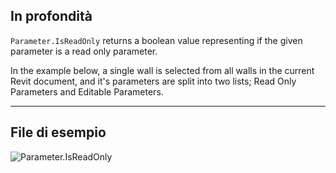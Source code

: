 ## In profondità
`Parameter.IsReadOnly` returns a boolean value representing if the given parameter is a read only parameter.

In the example below, a single wall is selected from all walls in the current Revit document, and it's parameters are split into two lists; Read Only Parameters and Editable Parameters.
___
## File di esempio

![Parameter.IsReadOnly](./Revit.Elements.Parameter.IsReadOnly_img.jpg)
